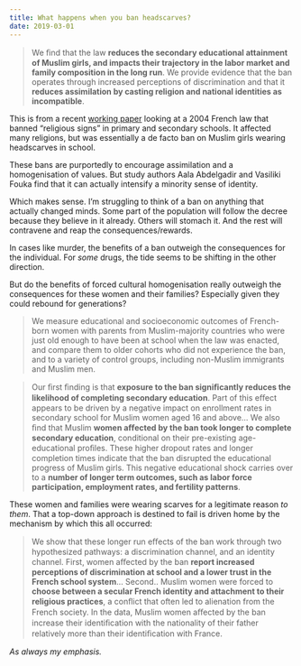 ```yaml
---
title: What happens when you ban headscarves?
date: 2019-03-01
---
```


<!--kg-card-begin: html--><blockquote><p>We ﬁnd that the law <strong>reduces the secondary educational attainment of Muslim girls, and impacts their trajectory in the labor market and family composition in the long run</strong>. We provide evidence that the ban operates through increased perceptions of discrimination and that it <strong>reduces assimilation by casting religion and national identities as incompatible</strong>.</p>
</blockquote>
<p>This is from a recent <a href="https://vfouka.people.stanford.edu/sites/g/files/sbiybj4871/f/abdelgadirfoukajan2019.pdf" target="_blank" rel="noopener noreferrer">working paper</a> looking at a 2004 French law that banned &#8220;religious signs&#8221; in primary and secondary schools. It affected many religions, but was essentially a de facto ban on Muslim girls wearing headscarves in school.</p>
<p>These bans are purportedly to encourage assimilation and a homogenisation of values. But study authors Aala Abdelgadir and Vasiliki Fouka find that it can actually intensify a minority sense of identity.</p>
<p>Which makes sense. I&#8217;m struggling to think of a ban on anything that actually changed minds. Some part of the population will follow the decree because they believe in it already. Others will stomach it. And the rest will contravene and reap the consequences/rewards.</p>
<p>In cases like murder, the benefits of a ban outweigh the consequences for the individual. For <em>some</em> drugs, the tide seems to be shifting in the other direction.</p>
<p>But do the benefits of forced cultural homogenisation really outweigh the consequences for these women and their families? Especially given they could rebound for generations?</p>
<blockquote><p>We measure educational and socioeconomic outcomes of French-born women with parents from Muslim-majority countries who were just old enough to have been at school when the law was enacted, and compare them to older cohorts who did not experience the ban, and to a variety of control groups, including non-Muslim immigrants and Muslim men.</p>
</blockquote>
<blockquote><p>Our ﬁrst ﬁnding is that <strong>exposure to the ban signiﬁcantly reduces the likelihood of completing secondary education</strong>. Part of this eﬀect appears to be driven by a negative impact on enrollment rates in secondary school for Muslim women aged 16 and above&#8230; We also ﬁnd that Muslim <strong>women aﬀected by the ban took longer to complete secondary education</strong>, conditional on their pre-existing age-educational proﬁles. These higher dropout rates and longer completion times indicate that the ban disrupted the educational progress of Muslim girls. This negative educational shock carries over to a <strong>number of longer term outcomes, such as labor force participation, employment rates, and fertility patterns</strong>.</p>
</blockquote>
<p>These women and families were wearing scarves for a legitimate reason <em>to them</em>. That a top-down approach is destined to fail is driven home by the mechanism by which this all occurred:</p>
<blockquote><p>We show that these longer run eﬀects of the ban work through two hypothesized pathways: a discrimination channel, and an identity channel. First, women aﬀected by the ban <strong>report increased perceptions of discrimination at school and a lower trust in the French school system</strong>&#8230; Second.. Muslim women were forced to <strong>choose between a secular French identity and attachment to their religious practices</strong>, a conﬂict that often led to alienation from the French society. In the data, Muslim women aﬀected by the ban increase their identiﬁcation with the nationality of their father relatively more than their identiﬁcation with France.</p>
</blockquote>
<p><em>As always my emphasis.</em></p>
<!--kg-card-end: html-->
